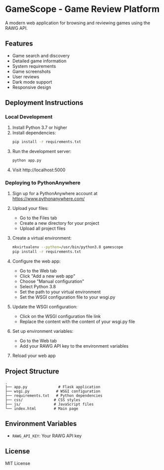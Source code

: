 # GameScope - Game Review Platform

A modern web application for browsing and reviewing games using the RAWG API.

## Features

- Game search and discovery
- Detailed game information
- System requirements
- Game screenshots
- User reviews
- Dark mode support
- Responsive design

## Deployment Instructions

### Local Development

1. Install Python 3.7 or higher
2. Install dependencies:
   ```bash
   pip install -r requirements.txt
   ```
3. Run the development server:
   ```bash
   python app.py
   ```
4. Visit http://localhost:5000

### Deploying to PythonAnywhere

1. Sign up for a PythonAnywhere account at https://www.pythonanywhere.com/

2. Upload your files:
   - Go to the Files tab
   - Create a new directory for your project
   - Upload all project files

3. Create a virtual environment:
   ```bash
   mkvirtualenv --python=/usr/bin/python3.8 gamescope
   pip install -r requirements.txt
   ```

4. Configure the web app:
   - Go to the Web tab
   - Click "Add a new web app"
   - Choose "Manual configuration"
   - Select Python 3.8
   - Set the path to your virtual environment
   - Set the WSGI configuration file to your wsgi.py

5. Update the WSGI configuration:
   - Click on the WSGI configuration file link
   - Replace the content with the content of your wsgi.py file

6. Set up environment variables:
   - Go to the Web tab
   - Add your RAWG API key to the environment variables

7. Reload your web app

## Project Structure

```
.
├── app.py              # Flask application
├── wsgi.py            # WSGI configuration
├── requirements.txt   # Python dependencies
├── css/              # CSS styles
├── js/               # JavaScript files
└── index.html        # Main page
```

## Environment Variables

- `RAWG_API_KEY`: Your RAWG API key

## License

MIT License 